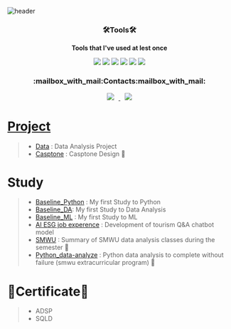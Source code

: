 ![header](https://capsule-render.vercel.app/api?type=slice&color=ffC0CB&height=300&section=header&text=HoLim%20LEE&fontSize=90)

<h3 align="center">🛠Tools🛠</h3>
<div align="center">
    
**Tools that I've used at lest once**

</div>    

<p align="center">
<img src="https://img.shields.io/badge/Python-3766AB?style=flat-square&logo=Python&logoColor=white"/></a>
<img src="https://img.shields.io/badge/PyCharm-000000?style=flat-square&logo=PyCharm&logoColor=white"/></a>
<img src="https://img.shields.io/badge/Google Colab-F9AB00?style=flat-square&logo=Google Colab&logoColor=white"/></a>
<img src="https://img.shields.io/badge/Jupyter-F37626?style=flat-square&logo=Jupyter&logoColor=white"/></a>
<img src="https://img.shields.io/badge/Visual Studio Code-007ACC?style=flat-square&logo=Visual Studio Code&logoColor=white"/></a>
<img src="https://img.shields.io/badge/R-276DC3?style=flat-square&logo=R&logoColor=white"/></a> 
</p>   

<h3 align="center">:mailbox_with_mail:Contacts:mailbox_with_mail:</h3>
<p align="center">
<a href="https://dlghfla9@gmail.com">
    <img src="http://img.shields.io/badge/Gmail-EA4335?style=flat&logo=Gmail&logoColor=white&link=https://dlghfla9i@gmail.com"
        style="height : auto; margin-left : 10px; margin-right : 10px;"/>
<a href="https://dlghfla0820@naver.com">
    <img src="http://img.shields.io/badge/Naver-03C75A?style=flat&logo=Naver&logoColor=white&link=https://dlghfla0820@naver.com"
        style="height : auto; margin-left : 10px; margin-right : 10px;"/>
</p>   
    
# Project
> - [Data](https://github.com/lo-lim/Data) : Data Analysis Project
> - [Casptone](https://github.com/lo-lim/Casptone)  : Casptone Design 🏫

# Study
> - [Baseline_Python](https://github.com/lo-lim/Baseline_Python) : My first Study to Python
> - [Baseline_DA](https://github.com/lo-lim/baseline_DA): My first Study to Data Analysis 
> - [Baseline_ML](https://github.com/lo-lim/Baseline_ML) : My first Study to ML    
> - [AI ESG job experence](https://github.com/lo-lim/AI-job-experience-for-non-majors) : Development of tourism Q&A chatbot model   
> - [SMWU](https://github.com/lo-lim/SMWU) : Summary of SMWU data analysis classes during the semester 🏫  
> - [Python_data-analyze](https://github.com/lo-lim/Python_data-analyze) : Python data analysis to complete without failure (smwu extracurricular program) 🏫   
    
# 📜Certificate📜
> - ADSP
> - SQLD    
